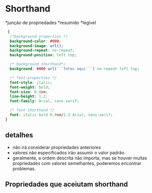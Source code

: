 # Shorthand

*junção de propriedades
*resumido
\*legível

````css
 {
  /*background properties */
  background-color: #000;
  background-image: url();
  background-repeat: no-repeat;
  background-position: left top;

  /* background shorthand*/
  background: #000 url(```fotos aqui```) no-repeat left top;

  /* font-properties */
  font-style: italic;
  font-weight: bold;
  font-size: 0.8em;
  line-height: 1.2;
  font-family: Arial, sans-serif;

  /* font shorthand */
  font: italic bold 0.8em/1.2 Arial, sans-serif;
}
````

## detalhes

- não irá considerar propriedades anteriores
- valores não especificados irão assumir o valor padrão
- geralmente, a ordem descrita não importa, mas se houver muitas propriedades com valores semelhantes, poderemos encontrar problemas.

## Propriedades que aceiutam shorthand
